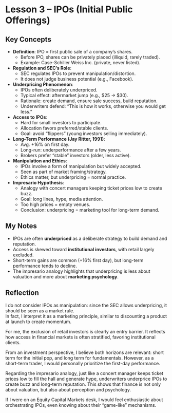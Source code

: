 # Lesson 3 – IPOs (Initial Public Offerings)

## Key Concepts
- **Definition**: IPO = first public sale of a company’s shares.  
  - Before IPO, shares can be privately placed (illiquid, rarely traded).  
  - Example: Case-Schiller Weiss Inc. (private, never listed).  
- **Regulation and SEC’s Role**:  
  - SEC regulates IPOs to prevent manipulation/distortion.  
  - It does not judge business potential (e.g., Facebook).  
- **Underpricing Phenomenon**:  
  - IPOs often deliberately underpriced.  
  - Typical effect: aftermarket jump (e.g., $25 → $30).  
  - Rationale: create demand, ensure sale success, build reputation.  
  - Underwriters defend: “This is how it works, otherwise you would get less.”  
- **Access to IPOs**:  
  - Hard for small investors to participate.  
  - Allocation favors preferred/stable clients.  
  - Goal: avoid “flippers” (young investors selling immediately).  
- **Long-Term Performance (Jay Ritter, 1991)**:  
  - Avg. +16% on first day.  
  - Long-run: underperformance after a few years.  
  - Brokers prefer “stable” investors (older, less active).  
- **Manipulation and Ethics**:  
  - IPOs involve a form of manipulation but widely accepted.  
  - Seen as part of market framing/strategy.  
  - Ethics matter, but underpricing = normal practice.  
- **Impresario Hypothesis**:  
  - Analogy with concert managers keeping ticket prices low to create buzz.  
  - Goal: long lines, hype, media attention.  
  - Too high prices = empty venues.  
  - Conclusion: underpricing = marketing tool for long-term demand.  

## My Notes
- IPOs are often **underpriced** as a deliberate strategy to build demand and reputation.  
- Access is skewed toward **institutional investors**, with retail largely excluded.  
- Short-term gains are common (+16% first day), but long-term performance tends to decline.  
- The impresario analogy highlights that underpricing is less about valuation and more about **marketing psychology**.  

## Reflection
I do not consider IPOs as manipulation: since the SEC allows underpricing, it should be seen as a market rule.  
In fact, I interpret it as a marketing principle, similar to discounting a product at launch to create momentum.  

For me, the exclusion of retail investors is clearly an entry barrier. It reflects how access in financial markets is often stratified, favoring institutional clients.  

From an investment perspective, I believe both horizons are relevant: short term for the initial pop, and long term for fundamentals. However, as a short-term trader, I would personally prioritize the first-day performance.  

Regarding the impresario analogy, just like a concert manager keeps ticket prices low to fill the hall and generate hype, underwriters underprice IPOs to create buzz and long-term reputation. This shows that finance is not only about valuation, but also about perception and psychology.  

If I were on an Equity Capital Markets desk, I would feel enthusiastic about orchestrating IPOs, even knowing about their “game-like” mechanisms.

